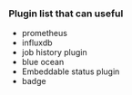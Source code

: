 ### Plugin list that can useful 

- prometheus 
- influxdb 
- job history plugin 
- blue ocean 
- Embeddable status plugin 
- badge   
